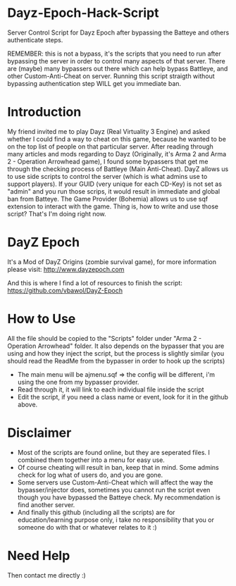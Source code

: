 Dayz-Epoch-Hack-Script
======================

Server Control Script for Dayz Epoch after bypassing the Batteye and others authenticate steps.

REMEMBER: this is not a bypass, it's the scripts that you need to run after bypassing the server in order to control many aspects of that server. There are (maybe) many bypassers out there which can help bypass Battleye, and other Custom-Anti-Cheat on server. Running this script straigth without bypassing authentication step WILL get you immediate ban.

Introduction
========
My friend invited me to play Dayz (Real Virtuality 3 Engine) and asked whether I could find a way to cheat on this game, because he wanted to be on the top list of people on that particular server. After reading through many articles and mods regarding to Dayz (Originally, it's Arma 2 and Arma 2 - Operation Arrowhead game), I found some bypassers that get me through the checking process of Battleye (Main Anti-Cheat). DayZ allows us to use side scripts to control the server (which is what admins use to support players). If your GUID (very unique for each CD-Key) is not set as "admin" and you run those scrips, it would result in immediate and global ban from Batteye. The Game Provider (Bohemia) allows us to use sqf extension to interact with the game. Thing is, how to write and use those script? That's I'm doing right now. 

DayZ Epoch
=======
It's a Mod of DayZ Origins (zombie survival game), for more information please visit:
http://www.dayzepoch.com

And this is where I find a lot of resources to finish the script:
https://github.com/vbawol/DayZ-Epoch

How to Use
=======
All the file should be copied to the "Scripts" folder under "Arma 2 - Operation Arrowhead" folder. It also depends on the bypasser that you are using and how they inject the script, but the process is slightly similar (you should read the ReadMe from the bypasser in order to hook up the scripts)

- The main menu will be ajmenu.sqf => the config will be different, i'm using the one from my bypasser provider.
- Read through it, it will link to each individual file inside the script
- Edit the script, if you need a class name or event, look for it in the github above.

Disclaimer
======
- Most of the scripts are found online, but they are seperated files. I combined them together into a menu for easy use.
- Of course cheating will result in ban, keep that in mind. Some admins check for log what of users do, and you are gone.
- Some servers use Custom-Anti-Cheat which will affect the way the bypasser/injector does, sometimes you cannot run the script even though you have bypassed the Batteye check. My recommendation is find another server.
- And finally this github (including all the scripts) are for education/learning purpose only, i take no responsibility that you or someone do with that or whatever relates to it :)

Need Help
======
Then contact me directly :)
